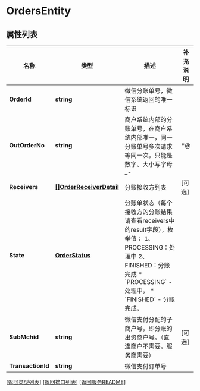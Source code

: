 # OrdersEntity

## 属性列表

名称 | 类型 | 描述 | 补充说明
------------ | ------------- | ------------- | -------------
**OrderId** | **string** | 微信分账单号，微信系统返回的唯一标识 | 
**OutOrderNo** | **string** | 商户系统内部的分账单号，在商户系统内部唯一，同一分账单号多次请求等同一次。只能是数字、大小写字母_-|*@  | 
**Receivers** | [**[]OrderReceiverDetail**](OrderReceiverDetail.md) | 分账接收方列表 | [可选] 
**State** | [**OrderStatus**](OrderStatus.md) | 分账单状态（每个接收方的分账结果请查看receivers中的result字段），枚举值： 1、PROCESSING：处理中 2、FINISHED：分账完成  * &#x60;PROCESSING&#x60; - 处理中，  * &#x60;FINISHED&#x60; - 分账完成， | 
**SubMchid** | **string** | 微信支付分配的子商户号，即分账的出资商户号。（直连商户不需要，服务商需要） | [可选] 
**TransactionId** | **string** | 微信支付订单号 | 

[\[返回类型列表\]](README.md#类型列表)
[\[返回接口列表\]](README.md#接口列表)
[\[返回服务README\]](README.md)


